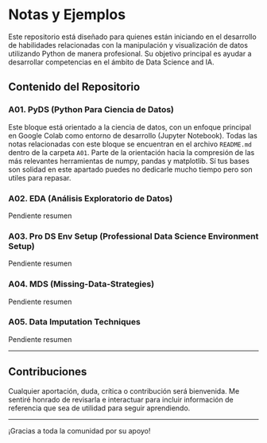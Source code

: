 # Notas y Ejemplos

Este repositorio está diseñado para quienes están iniciando en el desarrollo de habilidades relacionadas con la manipulación y visualización de datos utilizando Python de manera profesional. Su objetivo principal es ayudar a desarrollar competencias en el ámbito de Data Science and IA.

## Contenido del Repositorio

### A01. PyDS (Python Para Ciencia de Datos)
Este bloque está orientado a la ciencia de datos, con un enfoque principal en Google Colab como entorno de desarrollo (Jupyter Notebook). Todas las notas relacionadas con este bloque se encuentran en el archivo `README.md` dentro de la carpeta `A01`. Parte de la orientación hacia la compresión de las más relevantes herramientas de numpy, pandas y matplotlib. Sí tus bases son solidad en este apartado puedes no dedicarle mucho tiempo pero son utiles para repasar.

### A02. EDA (Análisis Exploratorio de Datos)
Pendiente resumen

### A03. Pro DS Env Setup (Professional Data Science Environment Setup)
Pendiente resumen

### A04. MDS (Missing-Data-Strategies)
Pendiente resumen

### A05. Data Imputation Techniques
Pendiente resumen

---

## Contribuciones

Cualquier aportación, duda, crítica o contribución será bienvenida. Me sentiré honrado de revisarla e interactuar para incluir información de referencia que sea de utilidad para seguir aprendiendo.

---

¡Gracias a toda la comunidad por su apoyo!
